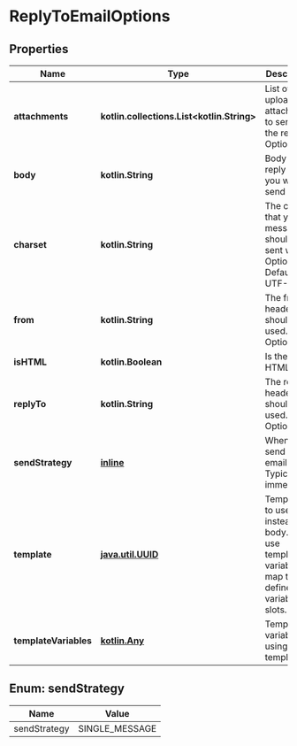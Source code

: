 
# ReplyToEmailOptions

## Properties
Name | Type | Description | Notes
------------ | ------------- | ------------- | -------------
**attachments** | **kotlin.collections.List&lt;kotlin.String&gt;** | List of uploaded attachments to send with the reply. Optional. |  [optional]
**body** | **kotlin.String** | Body of the reply email you want to send |  [optional]
**charset** | **kotlin.String** | The charset that your message should be sent with. Optional. Default is UTF-8 |  [optional]
**from** | **kotlin.String** | The from header that should be used. Optional |  [optional]
**isHTML** | **kotlin.Boolean** | Is the reply HTML |  [optional]
**replyTo** | **kotlin.String** | The replyTo header that should be used. Optional |  [optional]
**sendStrategy** | [**inline**](#SendStrategyEnum) | When to send the email. Typically immediately |  [optional]
**template** | [**java.util.UUID**](java.util.UUID) | Template ID to use instead of body. Will use template variable map to fill defined variable slots. |  [optional]
**templateVariables** | [**kotlin.Any**]() | Template variables if using a template |  [optional]


<a name="SendStrategyEnum"></a>
## Enum: sendStrategy
Name | Value
---- | -----
sendStrategy | SINGLE_MESSAGE



